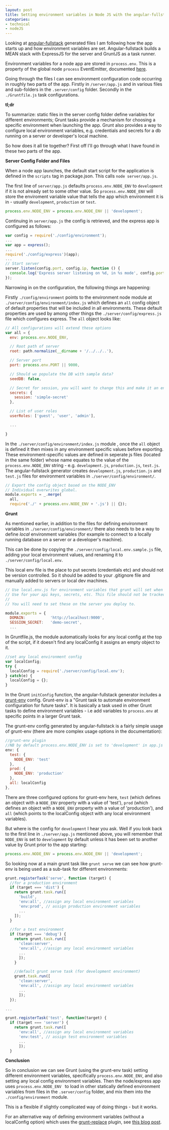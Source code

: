 ```yaml
---
layout: post
title: Setting environment variables in Node JS with the angular-fullstack generator
categories:
- technical
- nodeJS
---
```


Looking at [angular-fullstack](https://github.com/DaftMonk/generator-angular-fullstack) generated files I am following how the app starts up and how environment variables are set. Angular-fullstack builds a MEAN stack with ExpressJS for the server and GruntJS as a task runner.

Environment variables for a node app are stored in `process.env`. This is a property of the global node `process` EventEmitter, documented [here](http://nodejs.org/api/process.html#process_process_env).

Going through the files I can see environment configuration code occurring in roughly two parts of the app. Firstly in `/server/app.js` and in various files and sub-folders in the `.server/config` folder. Secondly in the `./Gruntfile.js` task configurations.

**tl;dr**

To summarize: static files in the server config folder define variables for different environments; Grunt tasks provide a mechanism for choosing a specific environment when launching the app. Grunt also provides a way to configure local environment variables, e.g. credentials and secrets for a db running on a server or developer's local machine.

So how does it all tie together? First off I'll go through what I have found in these two parts of the app.

**Server Config Folder and Files**

When a node app launches, the default start script for the application is defined in the `scripts` tag in package.json. This calls `node server/app.js`.

The first line of `server/app.js` defaults `process.env.NODE_ENV` to `development` if it is not already set to some other value. So `process.env.NODE_ENV` will store the enviroment variable value that tells the app which environment it is in - usually `development`, `production` or `test`.

```javascript
process.env.NODE_ENV = process.env.NODE_ENV || 'development';
```

Continuing in `server/app.js` the config is retrieved, and the express app is configured as follows:

```javascript
var config = require('./config/environment');
...
var app = express();
...
require('./config/express')(app);
...
// Start server
server.listen(config.port, config.ip, function () {
  console.log('Express server listening on %d, in %s mode', config.port, app.get('env'));
});
```

Narrowing in on the configuration, the following things are happening:

Firstly `./config/environment` points to the environment node module at `./server/config/environment/index.js` which defines an `all` config object of default properties that will be included in all environments. These default properties are used by among other things the `./server/config/express.js` file which configures express. The `all` object looks like:

```javascript
// All configurations will extend these options
var all = {
  env: process.env.NODE_ENV,

  // Root path of server
  root: path.normalize(__dirname + '/../../..'),

  // Server port
  port: process.env.PORT || 9000,

  // Should we populate the DB with sample data?
  seedDB: false,

  // Secret for session, you will want to change this and make it an environment variable
  secrets: {
    session: 'simple-secret'
  },

  // List of user roles
  userRoles: ['guest', 'user', 'admin'],

  ...

}
```

In the `./server/config/environment/index.js` module , once the `all` object is defined it then mixes in any environment specific values before exporting. These environment-specific values are defined in seperate js files (located in the same folder) whose name equates to the value of the `process.env.NODE_ENV` string - e.g. `development.js`, `production.js`, `test.js`. The angular-fullstack generator creates `development.js`, `production.js` and `test.js` files for environment variables in `./server/config/environment/`.

```javascript
// Export the config object based on the NODE_ENV
// Individual overwrites global.
module.exports = _.merge(
  all,
  require('./' + process.env.NODE_ENV + '.js') || {});
```

**Grunt**

As mentioned earlier, in addition to the files for defining environment variables in `./server/config/environment/` there also needs to be a way to define *local* environment variables (for example to connect to a locally running database on a server or a developer's machine).

This can be done by copying the `./server/config/local.env.sample.js` file, adding your local environment values, and renaming it to `./server/config/local.env`.

This local env file is the place to put secrets (credentials etc) and should not be version controlled. So it should be added to your .gitignore file and manually added to servers or local dev machines.

```javascript
// Use local.env.js for environment variables that grunt will set when the server starts locally.
// Use for your api keys, secrets, etc. This file should not be tracked by git.
//
// You will need to set these on the server you deploy to.

module.exports = {
  DOMAIN:           'http://localhost:9000',
  SESSION_SECRET:   'demo-secret',
  ...
```

In Gruntfile.js, the module automatically looks for any local config at the top of the script, if it doesn't find any localConfig it assigns an empty object to it.

```javascript
//set any local environment config
var localConfig;
try {
  localConfig = require('./server/config/local.env');
} catch(e) {
  localConfig = {};
}
```

In the Grunt `initConfig` function, the angular-fullstack generator includes a [grunt-env](https://www.npmjs.com/package/grunt-env) config. Grunt-env is a "Grunt task to automate environment configuration for future tasks". It is basically a task used in other Grunt tasks to define environment variables - i.e add variables to `process.env` at specific points in a larger Grunt task.

The grunt-env config generated by angular-fullstack is a fairly simple usage of grunt-env (there are more complex usage options in the documentation):

```javascript
//grunt-env plugin
//NB by default process.env.NODE_ENV is set to 'development' in app.js
env: {
  test: {
    NODE_ENV: 'test'
  },
  prod: {
    NODE_ENV: 'production'
  },
  all: localConfig
},
```

There are three configured options for grunt-env here, `test` (which defines an object with a `NODE_ENV` property with a value of 'test'),  `prod` (which defines an object with a `NODE_ENV` property with a value of 'production'), and `all` (which points to the localConfig object with any local environment variables).

But where is the config for `development` I hear you ask. Well if you look back to the first line in `./server/app.js` mentioned above, you will remember that `NODE_ENV` is set to `development` by default unless it has been set to another value by Grunt prior to the app starting:

```javascript
process.env.NODE_ENV = process.env.NODE_ENV || 'development';
```

So looking now at a main grunt task like `grunt serve` we can see how grunt-env is being used as a sub-task for different environments:

```javascript
grunt.registerTask('serve', function (target) {
  //for a production environment
  if (target === 'dist') {
    return grunt.task.run([
      'build',
      'env:all', //assign any local environment variables
      'env:prod', // assign production environment variables
      ...
    ]);
  }

  //for a test environment
  if (target === 'debug') {
    return grunt.task.run([
      'clean:server',
      'env:all', //assign any local environment variables
      ...
      ]);
    }

    //default grunt serve task (for development environment)
    grunt.task.run([
      'clean:server',
      'env:all', //assign any local environment variables
      ...
      ]);
  });

...

grunt.registerTask('test', function(target) {
  if (target === 'server') {
    return grunt.task.run([
      'env:all', //assign any local environment variables
      'env:test', // assign test environment variables
      ...
      ]);
  }
```

**Conclusion**

So in conclusion we can see Grunt (using the grunt-env task) setting different environment variables, specifically `process.env.NODE_ENV`, and also setting any local config environment variables. Then the node/express app uses `process.env.NODE_ENV ` to load in other statically defined environment variables from files in the `.server/config` folder, and mix them into the `./config/environment` module.

This is a flexible if slightly complicated way of doing things - but it works.

For an alternative way of defining environment variables (without a localConfig option)
which uses the [grunt-replace](https://github.com/outaTiME/grunt-replace) plugin, see [this blog post](http://newtriks.com/2013/11/29/environment-specific-configuration-in-angularjs-using-grunt/).
